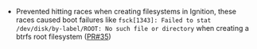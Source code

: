 - Prevented hitting races when creating filesystems in Ignition, these races caused boot failures like `fsck[1343]: Failed to stat /dev/disk/by-label/ROOT: No such file or directory` when creating a btrfs root filesystem ([PR#35](https://github.com/flatcar-linux/ignition/pull/35))
